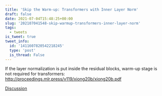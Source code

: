 ```yaml
---
title: 'Skip the Warm-up: Transformers with Inner Layer Norm'
draft: false
date: 2021-07-04T15:48:25+00:00
slug: '202107041548-skip-warmup-transformers-inner-layer-norm'
tags:
  - tweets
is_tweet: true
tweet_info:
  id: '1411607820542218245'
  type: 'post'
  is_thread: False
---
```




If the layer normalization is put inside the residual blocks, warm-up stage is not required for transformers:
<http://proceedings.mlr.press/v119/xiong20b/xiong20b.pdf>

[Discussion](https://x.com/sytelus/status/1411607820542218245)
